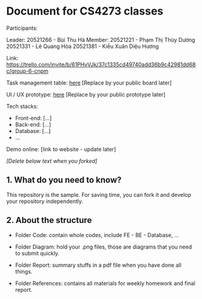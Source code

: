 # Document for CS4273 classes

Participants:

Leader: 20521266 - Bùi Thu Hà
Member: 
20521221 - Phạm Thị Thùy Dương
20521331 - Lê Quang Hòa
20521381 - Kiều Xuân Diệu Hương

Link: https://trello.com/invite/b/61PHvVJk/37c1335cd49740add36b9c42981dd68c/group-6-cnpm


Task management table: [here](https://trello.com/b/N0dTGGkV) [Replace by your public board later]

UI / UX prototype: [here](https://www.figma.com/file/HPItpL9Ea8kNQIzWbNyQCk/Untitled?node-id=0%3A1) [Replace by your public prototype later]

Tech stacks:

- Front-end: [...]
- Back-end: [...]
- Database: [...]
- ...

Demo online: [link to website - update later]

*[Delete below text when you forked]*

## 1. What do you need to know?

This repository is the sample. For saving time, you can fork it and develop your repository independently.

## 2. About the structure

- Folder Code: contain whole codes, include FE - BE - Database, ...

- Folder Diagram: hold your .png files, those are diagrams that you need to submit quickly.

- Folder Report: summary stuffs in a pdf file when you have done all things.

- Folder References: contains all materials for weekly homework and final report.
